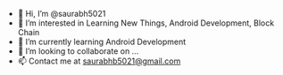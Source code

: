 - 👋 Hi, I’m @saurabh5021
- 👀 I’m interested in Learning New Things, Android Development, Block Chain
- 🌱 I’m currently learning Android Development
- 💞️ I’m looking to collaborate on ...
- 📫 Contact me at saurabhb5021@gmail.com

<!---
saurabh5021/About Me is a ✨ special ✨ repository because its `README.md` (this file) appears on your GitHub profile.
You can click the Preview link to take a look at your changes.
--->
